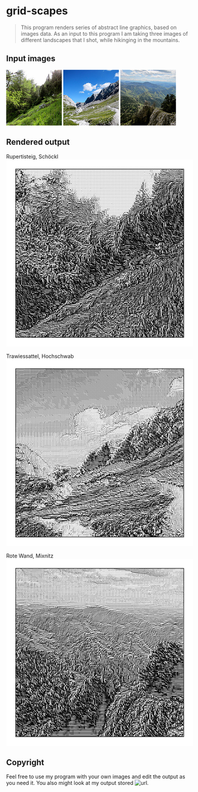 # grid-scapes
>This program renders series of abstract line graphics, based on images data. As an input to this program I am taking three images of different landscapes that I shot, while hikinging in the mountains. 


## Input images
![schoeckl](gridScapes/in/schoeckl.jpg)
![hochschwab](gridScapes/in/hochschwab.jpg)
![schoeckl](gridScapes/in/rotewand.jpg)

## Rendered output
Rupertisteig, Schöckl 
![schoeckl](gridScapes/out/schoeckl/schoeckl.jpg)

Trawiessattel, Hochschwab 
![hochschwab](gridScapes/out/hochschwab/hochschwab.jpg)

Rote Wand, Mixnitz 
![schoeckl](gridScapes/out/rotewand/rotewand.jpg)

## Copyright
Feel free to use my program with your own images and edit the output as you need it. You also might look at my output stored ![url](https://github.com/matthias-jaeger-net/grid-scapes/tree/master/gridScapes/out). 

